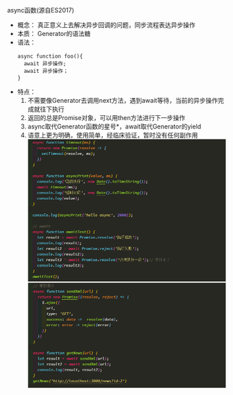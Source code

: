   async函数(源自ES2017)
  - 概念： 真正意义上去解决异步回调的问题，同步流程表达异步操作
  - 本质： Generator的语法糖
  - 语法：
      ```
      async function foo(){
        await 异步操作;
        await 异步操作；
      }
      ```
  - 特点：
    1. 不需要像Generator去调用next方法，遇到await等待，当前的异步操作完成就往下执行
    2. 返回的总是Promise对象，可以用then方法进行下一步操作
    3. async取代Generator函数的星号*，await取代Generator的yield
    4. 语意上更为明确，使用简单，经临床验证，暂时没有任何副作用
 ![async01](./images/async01.png) 
 ![async02](./images/async02.png) 
    
    
    